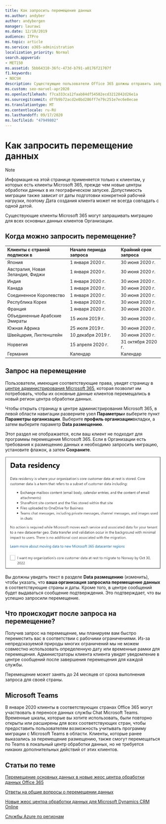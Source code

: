 ```yaml
---
title: Как запросить перемещение данных
ms.author: andyber
author: andybergen
manager: laurawi
ms.date: 12/10/2019
audience: ITPro
ms.topic: article
ms.service: o365-administration
localization_priority: Normal
search.appverid:
- MET150
ms.assetid: 5bb64310-36fc-473d-b791-a0176f21707f
f1.keywords:
- NOCSH
description: Существующие пользователи Office 365 должны отправить запрос перед крайним сроком их страны для того, чтобы их данные службы Microsoft 365 были перемещены на новые географические учетные данные.
ms.custom: seo-marvel-apr2020
ms.openlocfilehash: f7ca333ca12faab84df54582ecd3212842d26e1a
ms.sourcegitcommit: dffb9b72acd2e0bd286ff7e79c251e7ec6e8ecae
ms.translationtype: MT
ms.contentlocale: ru-RU
ms.lasthandoff: 09/17/2020
ms.locfileid: "47949802"
---
```

# <a name="how-to-request-your-data-move"></a>Как запросить перемещение данных

> [!NOTE]
> Информация на этой странице применяется только к клиентам, у которых есть клиенты Microsoft 365, прежде чем новые центры обработки данных в их географическом запуске. Допустимость миграции также зависит от даты подготовки конкретной рабочей нагрузки, поэтому Дата создания клиента может не всегда совпадать с одной датой.
  
Существующие клиенты Microsoft 365 могут запрашивать миграцию для всех основных данных клиентов Организации.  
  
## <a name="when-can-i-request-a-move"></a>Когда можно запросить перемещение?

|**Клиенты с страной подписки в**|**Начало периода запроса**|**Крайний срок запроса**|
|:-----|:-----|:-----|
|Япония  <br/> |1 января 2020 г.  <br/> |30 июня 2020 г.  <br/> |
|Австралия, Новая Зеландия, Фиджи  <br/> |1 января 2020 г.  <br/> |30 июня 2020 г.  <br/> |
|Индия  <br/> |1 января 2020 г.  <br/> |30 июня 2020 г.  <br/> |
|Канада  <br/> |1 января 2020 г.  <br/> |30 июня 2020 г.  <br/> |
|Соединенное Королевство  <br/> |1 января 2020 г.  <br/> |30 июня 2020 г.  <br/> |
|Республика Корея  <br/> |1 января 2020 г.  <br/> |30 июня 2020 г.  <br/> |
|Франция  <br/> |1 января 2020 г.  <br/> |30 июня 2020 г.  <br/> |
|Объединенные Арабские Эмираты  <br/> |15 июля 2019 г.  <br/> |30 июня 2020 г.  <br/> |
|Южная Африка  <br/> |25 июля 2019 г.  <br/> |30 июня 2020 г.  <br/> |
|Швейцария, Лихтенштейн  <br/> |10 декабря 2019 г.  <br/> |30 июня 2020 г.  <br/> |
|Норвегия  <br/> |15 апреля 2020 г.  <br/> |31 октября 2020 г.  <br/> |
|Германия  <br/> |Календар  <br/> |Календар  <br/> |

## <a name="how-to-request-a-move"></a>Запрос на перемещение

Пользователи, имеющие соответствующие права, увидят страницу в [центре администрирования Microsoft 365](https://aka.ms/365admin), которая позволит им потребовать, чтобы их основные данные клиентов перемещались в новый регион центра обработки данных.  
  
Чтобы открыть страницу в центре администрирования Microsoft 365, в левой области навигации разверните узел **Параметры**и выберите пункт **Параметры организации**.
Выберите **профиль организации**вкладки, а затем выберите параметр **Data размещению**.
  
Этот раздел не отображается, если ваш клиент не подходит для программы перемещения Microsoft 365.  Если в Организации есть требования к размещению данных и необходимо запросить миграцию, установите флажок, а затем **Сохраните**.
  
![Экран явного согласия для центра обработки данных](../media/dataresidencyflyoutae.jpg)
  
Вы должны увидеть текст в разделе **Data размещению** (изменить), чтобы указать, что **ваша организация запросила перемещение данных** в соответствующие страны и даты. Кроме того, в центре сообщений будет выдаваться сообщение подтверждения. Это подтверждает, что вы успешно запросили перемещение. 


  
## <a name="what-happens-after-requesting-a-move"></a>Что происходит после запроса на перемещение?

Получив запрос на перемещение, мы планируем вам быстро переместить вас в соответствии с рабочими ограничениями. Из-за непредсказуемой природы многих ограничений мы не можем совместно использовать определенную дату или временные рамки для перемещения. Администраторы клиента клиента увидят уведомление в центре сообщений после завершения перемещения для каждой службы.
  
Перемещение может занять до 24 месяцев от срока выполнения запроса для своей страны.
  
## <a name="microsoft-teams"></a>Microsoft Teams

В январе 2020 клиенты в соответствующих странах Office 365 могут участвовать в переносе данных службы Chat Microsoft Teams.  Временные шкалы, которые вы хотите использовать, были повторно открыты или расширены для всех соответствующих стран, чтобы предоставить пользователям возможность учитывать программу миграции с Microsoft Teams в области. Клиенты, которые ранее выказались за перемещение размещению, также смогут перемещаться по Teams в локальный центр обработки данных, но не требуется никаких дополнительных действий от этих клиентов.

## <a name="related-topics"></a>Статьи по теме

[Перемещение основных данных в новые жеос центра обработки данных Office 365](moving-data-to-new-datacenter-geos.md)

[Ответы на общие вопросы о перемещении данных](data-move-faq.md)

[Новые жеос центра обработки данных для Microsoft Dynamics CRM Online](https://go.microsoft.com/fwlink/p/?Linkid=615924)
  
[Службы Azure по регионам](https://azure.microsoft.com/regions/)
  

